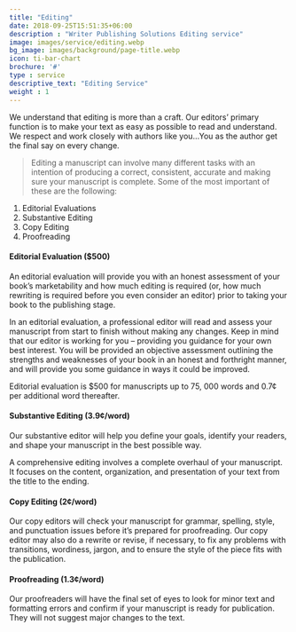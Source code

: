 ```yaml
---
title: "Editing"
date: 2018-09-25T15:51:35+06:00
description : "Writer Publishing Solutions Editing service"
image: images/service/editing.webp
bg_image: images/background/page-title.webp
icon: ti-bar-chart
brochure: '#'
type : service
descriptive_text: "Editing Service"
weight : 1
---
```


We understand that editing is more than a craft. Our editors’ primary function is to make your text as easy as possible to read and understand. We respect and work closely with authors like you…You as the author get the final say on every change.


>Editing a manuscript can involve many different tasks with an intention of producing a correct, consistent, accurate and making sure your manuscript is complete. Some of the most important of these are the following:

1. Editorial Evaluations
2. Substantive Editing
3. Copy Editing
4. Proofreading

#### Editorial Evaluation ($500)
An editorial evaluation will provide you with an honest assessment of your book’s marketability and how much editing is required (or, how much rewriting is required before you even consider an editor) prior to taking your book to the publishing stage.

In an editorial evaluation, a professional editor will read and assess your manuscript from start to finish without making any changes. Keep in mind that our editor is working for you – providing you guidance for your own best interest. You will be provided an objective assessment outlining the strengths and weaknesses of your book in an honest and forthright manner, and will provide you some guidance in ways it could be improved.

Editorial evaluation is $500 for manuscripts up to 75, 000 words and 0.7¢ per additional word thereafter.

#### Substantive Editing (3.9¢/word)
Our substantive editor will help you define your goals, identify your readers, and shape your manuscript in the best possible way.

A comprehensive editing involves a complete overhaul of your manuscript. It focuses on the content, organization, and presentation of your text from the title to the ending.

#### Copy Editing (2¢/word)
Our copy editors will check your manuscript for grammar, spelling, style, and punctuation issues before it’s prepared for proofreading. Our copy editor may also do a rewrite or revise, if necessary, to fix any problems with transitions, wordiness, jargon, and to ensure the style of the piece fits with the publication.

#### Proofreading (1.3¢/word)
Our proofreaders will have the final set of eyes to look for minor text and formatting errors and confirm if your manuscript is ready for publication. They will not suggest major changes to the text.